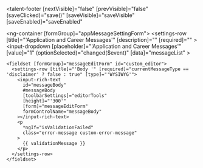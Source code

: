 <talent-footer
  [nextVisible]="false"
  [prevVisible]="false"
  (saveClicked)="save()"
  [saveVisible]="saveVisible"
  [saveEnabled]="saveEnabled"
></talent-footer>

<ng-container [formGroup]="appMessageSettingForm">
  <settings-table>
    <!--<settings-row
      [title]="'Display Job Alerts Section?'"
      [description]="'Allow candidates to sign up for job alerts/notifications of when you publish requisitions.'"
      [required]=""
    >
      <toggle-switch
        [form]="appMessageSettingForm"
        formControlName="allowJobAlerts"
      ></toggle-switch>
    </settings-row>-->
    <settings-row
      [title]="'Application and Career Messages'"
      [description]=""
      [required]=""
    >
      <input-dropdown
        [placeholder]="'Application and Career Messages'"
        [value]="1"
        (optionSelected)="changed($event)"
        [data]="messageList"
      ></input-dropdown>
    </settings-row>

    <fieldset [formGroup]="messageEditForm" id="custom_editor">
      <settings-row [title]="'Body '" [required]="currentMessageType == 'disclaimer' ? false : true" [type]="'WYSIWYG'">
        <input-rich-text
          id="messageBody"
          #messageBody
          [toolbarSettings]="editorTools"
          [height]="'300'"
          [form]="messageEditForm"
          formControlName="messageBody"
        ></input-rich-text>
        <p
          *ngIf="isValidationFailed"
          class="error-message custom-error-message"
        >
          {{ validationMessage }}
        </p>
      </settings-row>
    </fieldset>
  </settings-table>
</ng-container>
